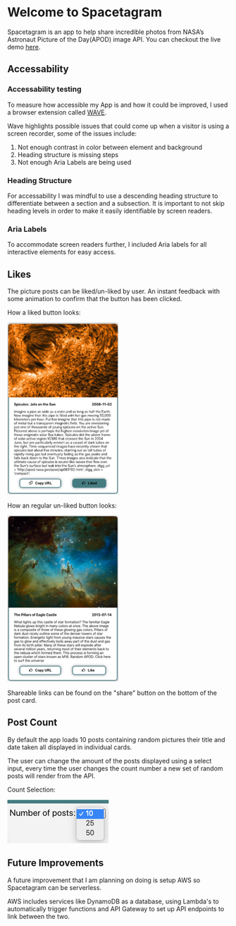 # Welcome to Spacetagram


  Spacetagram is an app to help share incredible photos from NASA’s Astronaut Picture of the Day(APOD) image API. You can checkout the live demo [here](https://spacetagramy.netlify.app/). 
  

## Accessability

### Accessability testing

To measure how accessible my App is and how it could be improved, I used a browser extension called [WAVE](https://wave.webaim.org/).

Wave highlights possible issues that could come up when a visitor is using a screen recorder, some of the issues include: 
1. Not enough contrast in color between element and background
2. Heading structure is missing steps
3. Not enough Aria Labels are being used


### Heading Structure

  For accessability I was mindful to use a descending heading structure to differentiate between a section and a subsection. It is important to not skip heading levels in order to make it easily identifiable by screen readers. 


### Aria Labels

To accommodate screen readers further, I included Aria labels for all interactive elements for easy access.


## Likes

  The picture posts can be liked/un-liked by user. An instant feedback with some animation to confirm that the button has been clicked. 
  

  <p float="left">
  <p>How a liked button looks:</p>
  <img src="public/Liked.png" width="50%" height="50%" />
  <p>How an regular un-liked button looks:</p>
  <img src="public/notLiked.png" width="50%" height="50%"/> 
</p>

  Shareable links can be found on the "share" button on the bottom of the post card.

## Post Count


By default the app loads 10 posts containing random pictures their title and date taken all displayed in individual cards.

The user can change the amount of the posts displayed using a select input, every time the user changes the count number a new set of random posts will render from the API. 

Count Selection:

![Picture of count input](public/count.png)


## Future Improvements

A future improvement that I am planning on doing is setup AWS so Spacetagram can be serverless. 

AWS includes services like DynamoDB as a database, using Lambda's to automatically trigger functions and API Gateway to set up API endpoints to link between the two.